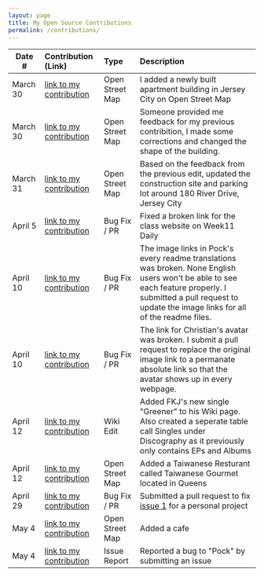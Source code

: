 ```yaml
---
layout: page
title: My Open Source Contributions
permalink: /contributions/
---
```


<!--
Type of the contribution should be "Wikipedia edit", "OpenStreet Map feature", "Documentation", "Course website", "Blog",
"Browser Add-on", etc.

The description should include a brief summary of what you did.

The link should bring us to a public page that shows your contribution. 

Replace the first row with your own contribution. 

-->





| Date #       | Contribution (Link)  | Type  | Description |
|---|:---|:---|:---|
| March 30   | [link to my contribution](https://www.openstreetmap.org/changeset/119127771)    | Open Street Map    |   I added a newly built apartment building in Jersey City on Open Street Map    |
| March 30    |  [link to my contribution](https://www.openstreetmap.org/changeset/119137062) |   Open Street Map  |   Someone provided me feedback for my previous contribition, I made some corrections and changed the shape of the building.   |
|  March 31   | [link to my contribution](https://www.openstreetmap.org/changeset/119182634)   |    Open Street Map   | Based on the feedback from the previous edit, updated the construction site and parking lot around 180 River Drive, Jersey City |
|  April 5   | [link to my contribution](https://github.com/joannakl/ossd/pull/25)   |  Bug Fix / PR   | Fixed a broken link for the class website on Week11 Daily |
|  April 10   | [link to my contribution](https://github.com/pock/pock/pull/570)   |  Bug Fix / PR   | The image links in Pock's every readme translations was broken. None English users won't be able to see each feature properly. I submitted a pull request to update the image links for all of the readme files.|
|  April 10   | [link to my contribution](https://github.com/ossd-sp22/HaveACookie-weekly/pull/1)   |  Bug Fix / PR  | The link for Christian's avatar was broken. I submit a pull request to replace the original image link to a permanate absolute link so that the avatar shows up in every webpage.|
|  April 12   | [link to my contribution](https://en.wikipedia.org/w/index.php?title=French_Kiwi_Juice&diff=prev&oldid=1082353056)   |  Wiki Edit  | Added FKJ's new single "Greener" to his Wiki page. Also created a seperate table call Singles under Discography as it previously only contains EPs and Albums |
|  April 12   | [link to my contribution](https://www.openstreetmap.org/changeset/119635587)   |  Open Street Map  | Added a Taiwanese Resturant called Taiwanese Gourmet located in Queens |
|  April 29   | [link to my contribution](https://github.com/ahr9n/cs50w-mail/pull/3)   |  Bug Fix / PR  | Submitted a pull request to fix [issue 1](https://github.com/ahr9n/cs50w-mail/issues/1) for a personal project |
|  May 4   | [link to my contribution](https://www.openstreetmap.org/changeset/120566116)   |   Open Street Map  | Added a cafe |
|  May 4   | [link to my contribution](https://github.com/pock/pock/issues/576)   |   Issue Report  | Reported a bug to "Pock" by submitting an issue |






